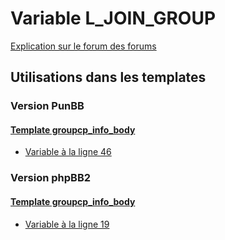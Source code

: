 # Variable L_JOIN_GROUP
[Explication sur le forum des forums](http://forum.forumactif.com/t294113-listing-des-variables#L_JOIN_GROUP)
## Utilisations dans les templates
### Version PunBB
#### [Template groupcp_info_body](punbb/groupcp_info_body.md)
* [Variable à la ligne 46](../punbb/groupcp_info_body.tpl#L46)
### Version phpBB2
#### [Template groupcp_info_body](subsilver/groupcp_info_body.md)
* [Variable à la ligne 19](../subsilver/groupcp_info_body.tpl#L19)